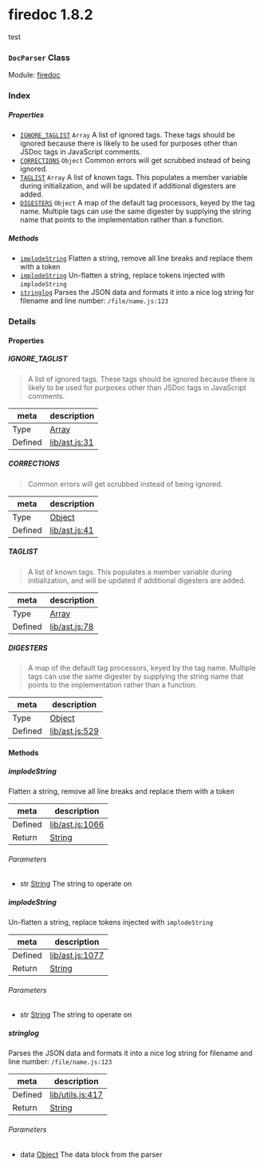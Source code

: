 
# firedoc 1.8.2

test

### `DocParser` Class



Module: [firedoc](../modules/firedoc.md)






### Index

##### Properties

  - [`IGNORE_TAGLIST`](#property-ignore_taglist) `Array` A list of ignored tags. These tags should be ignored because there is
likely to be used for purposes other than JSDoc tags in JavaScript comments.
  - [`CORRECTIONS`](#property-corrections) `Object` Common errors will get scrubbed instead of being ignored.
  - [`TAGLIST`](#property-taglist) `Array` A list of known tags.  This populates a member variable
during initialization, and will be updated if additional
digesters are added.
  - [`DIGESTERS`](#property-digesters) `Object` A map of the default tag processors, keyed by the
tag name.  Multiple tags can use the same digester
by supplying the string name that points to the
implementation rather than a function.



##### Methods

  - [`implodeString`](#method-implodestring) Flatten a string, remove all line breaks and replace them with a token
  - [`implodeString`](#method-implodestring) Un-flatten a string, replace tokens injected with `implodeString`
  - [`stringlog`](#method-stringlog) Parses the JSON data and formats it into a nice log string for
filename and line number: `/file/name.js:123`





### Details


#### Properties


##### IGNORE_TAGLIST

> A list of ignored tags. These tags should be ignored because there is
likely to be used for purposes other than JSDoc tags in JavaScript comments.

| meta | description |
|------|-------------|
| Type | <a href="https://developer.mozilla.org/en/JavaScript/Reference/Global_Objects/Array" class="crosslink external" target="_blank">Array</a> |
| Defined | [lib/ast.js:31](../files/lib_ast.js.md#l31) |



##### CORRECTIONS

> Common errors will get scrubbed instead of being ignored.

| meta | description |
|------|-------------|
| Type | <a href="https://developer.mozilla.org/en/JavaScript/Reference/Global_Objects/Object" class="crosslink external" target="_blank">Object</a> |
| Defined | [lib/ast.js:41](../files/lib_ast.js.md#l41) |



##### TAGLIST

> A list of known tags.  This populates a member variable
during initialization, and will be updated if additional
digesters are added.

| meta | description |
|------|-------------|
| Type | <a href="https://developer.mozilla.org/en/JavaScript/Reference/Global_Objects/Array" class="crosslink external" target="_blank">Array</a> |
| Defined | [lib/ast.js:78](../files/lib_ast.js.md#l78) |



##### DIGESTERS

> A map of the default tag processors, keyed by the
tag name.  Multiple tags can use the same digester
by supplying the string name that points to the
implementation rather than a function.

| meta | description |
|------|-------------|
| Type | <a href="https://developer.mozilla.org/en/JavaScript/Reference/Global_Objects/Object" class="crosslink external" target="_blank">Object</a> |
| Defined | [lib/ast.js:529](../files/lib_ast.js.md#l529) |






<!-- Method Block -->
#### Methods


##### implodeString

Flatten a string, remove all line breaks and replace them with a token

| meta | description |
|------|-------------|
| Defined | [lib/ast.js:1066](../files/lib_ast.js.md#l1066) |
| Return 		 | <a href="https://developer.mozilla.org/en/JavaScript/Reference/Global_Objects/String" class="crosslink external" target="_blank">String</a> 

###### Parameters
- str <a href="https://developer.mozilla.org/en/JavaScript/Reference/Global_Objects/String" class="crosslink external" target="_blank">String</a> The string to operate on


##### implodeString

Un-flatten a string, replace tokens injected with `implodeString`

| meta | description |
|------|-------------|
| Defined | [lib/ast.js:1077](../files/lib_ast.js.md#l1077) |
| Return 		 | <a href="https://developer.mozilla.org/en/JavaScript/Reference/Global_Objects/String" class="crosslink external" target="_blank">String</a> 

###### Parameters
- str <a href="https://developer.mozilla.org/en/JavaScript/Reference/Global_Objects/String" class="crosslink external" target="_blank">String</a> The string to operate on


##### stringlog

Parses the JSON data and formats it into a nice log string for
filename and line number: `/file/name.js:123`

| meta | description |
|------|-------------|
| Defined | [lib/utils.js:417](../files/lib_utils.js.md#l417) |
| Return 		 | <a href="https://developer.mozilla.org/en/JavaScript/Reference/Global_Objects/String" class="crosslink external" target="_blank">String</a> 

###### Parameters
- data <a href="https://developer.mozilla.org/en/JavaScript/Reference/Global_Objects/Object" class="crosslink external" target="_blank">Object</a> The data block from the parser



